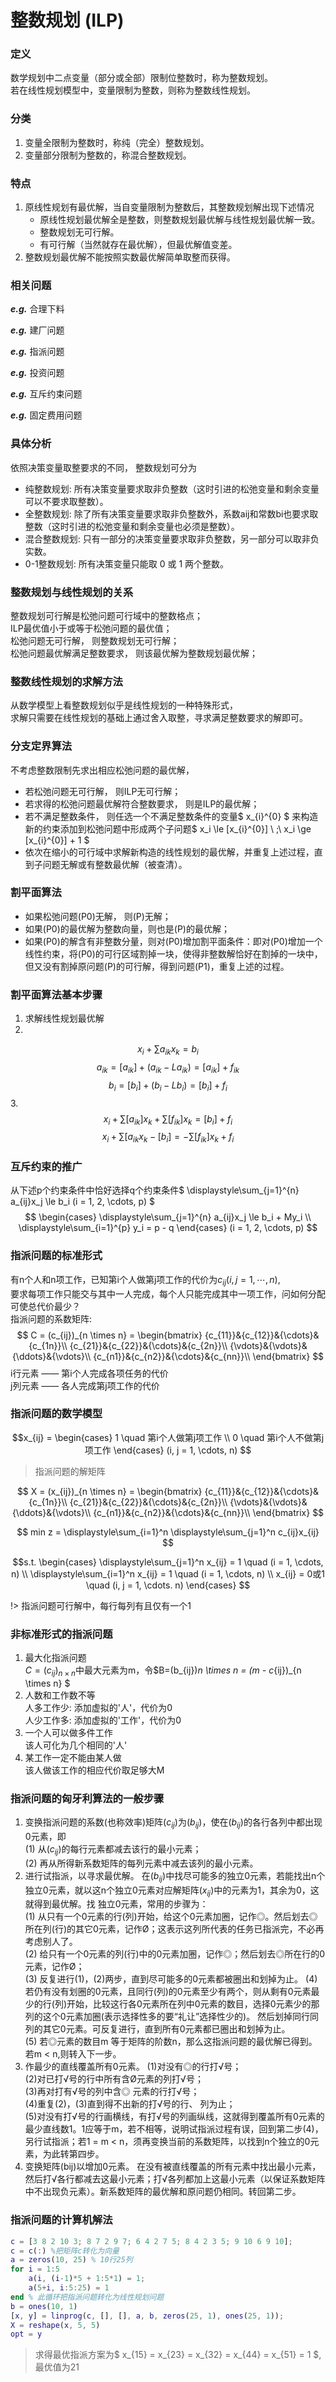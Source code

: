 # 整数规划 (ILP)

### 定义

数学规划中二点变量（部分或全部）限制位整数时，称为整数规划。  
若在线性规划模型中，变量限制为整数，则称为整数线性规划。

### 分类

1. 变量全限制为整数时，称纯（完全）整数规划。
2. 变量部分限制为整数的，称混合整数规划。

### 特点

1. 原线性规划有最优解，当自变量限制为整数后，其整数规划解出现下述情况
    - 原线性规划最优解全是整数，则整数规划最优解与线性规划最优解一致。
    - 整数规划无可行解。
    - 有可行解（当然就存在最优解），但最优解值变差。
2. 整数规划最优解不能按照实数最优解简单取整而获得。

### 相关问题

***e.g.*** 合理下料

***e.g.*** 建厂问题

***e.g.*** 指派问题

***e.g.*** 投资问题

***e.g.*** 互斥约束问题

***e.g.*** 固定费用问题
 
### 具体分析
依照决策变量取整要求的不同， 整数规划可分为
- 纯整数规划: 所有决策变量要求取非负整数（这时引进的松弛变量和剩余变量可以不要求取整数）。
- 全整数规划: 除了所有决策变量要求取非负整数外，系数aij和常数bi也要求取整数（这时引进的松弛变量和剩余变量也必须是整数）。
- 混合整数规划: 只有一部分的决策变量要求取非负整数，另一部分可以取非负实数。
- 0-1整数规划: 所有决策变量只能取 0 或 1 两个整数。

### 整数规划与线性规划的关系
整数规划可行解是松弛问题可行域中的整数格点；  
ILP最优值小于或等于松弛问题的最优值；  
松弛问题无可行解， 则整数规划无可行解；  
松弛问题最优解满足整数要求， 则该最优解为整数规划最优解；

### 整数线性规划的求解方法
从数学模型上看整数规划似乎是线性规划的一种特殊形式，  
求解只需要在线性规划的基础上通过舍入取整，寻求满足整数要求的解即可。

### 分支定界算法
不考虑整数限制先求出相应松弛问题的最优解，
- 若松弛问题无可行解， 则ILP无可行解；
- 若求得的松弛问题最优解符合整数要求， 则是ILP的最优解；
- 若不满足整数条件， 则任选一个不满足整数条件的变量$ x_{i}^{0} $
 来构造新的约束添加到松弛问题中形成两个子问题$ x_i \le [x_{i}^{0}] \ ;\  x_i \ge [x_{i}^{0}] + 1 $
- 依次在缩小的可行域中求解新构造的线性规划的最优解，并重复上述过程，直到子问题无解或有整数最优解（被查清）。

### 割平面算法
- 如果松弛问题(P0)无解， 则(P)无解；
- 如果(P0)的最优解为整数向量，则也是(P)的最优解；
- 如果(P0)的解含有非整数分量，则对(P0)增加割平面条件：即对(P0)增加一个线性约束，将(P0)的可行区域割掉一块，使得非整数解恰好在割掉的一块中，但又没有割掉原问题(P)的可行解，得到问题(P1)，重复上述的过程。

### 割平面算法基本步骤
1. 求解线性规划最优解
2. 
$$ x_i + \sum a_{ik}x_k = b_i $$
$$ a_{ik} = [a_{ik}] + (a_{ik} - La_{ik}) = [a_{ik}] + f_{ik} $$
$$ b_i = [b_i] + (b_i - Lb_i) = [b_i] + f_i $$
3. 
$$ x_i + \sum [a_{ik}]x_k + \sum [f_{ik}]x_k = [b_i] + f_i $$
$$ x_i + \sum [a_{ik}x_k - [b_i] = - \sum [f_{ik}]x_k + f_i $$

### 互斥约束的推广
从下述p个约束条件中恰好选择q个约束条件$ \displaystyle\sum_{j=1}^{n} a_{ij}x_j \le b_i (i = 1, 2, \cdots, p) $
$$
\begin{cases}
\displaystyle\sum_{j=1}^{n} a_{ij}x_j \le b_i + My_i \\
\displaystyle\sum_{i=1}^{p} y_i = p - q
\end{cases}
(i = 1, 2, \cdots, p)
$$

### 指派问题的标准形式
有n个人和n项工作，已知第i个人做第j项工作的代价为$c_{ij} (i, j=1, \cdots, n)$,  
要求每项工作只能交与其中一人完成，每个人只能完成其中一项工作，问如何分配可使总代价最少？  
指派问题的系数矩阵: 
$$ 
C = (c_{ij})_{n \times n} = 
\begin{bmatrix}
{c_{11}}&{c_{12}}&{\cdots}&{c_{1n}}\\
{c_{21}}&{c_{22}}&{\cdots}&{c_{2n}}\\
{\vdots}&{\vdots}&{\ddots}&{\vdots}\\
{c_{n1}}&{c_{n2}}&{\cdots}&{c_{nn}}\\
\end{bmatrix}
$$
i行元素 —— 第i个人完成各项任务的代价  
j列元素 —— 各人完成第j项工作的代价

### 指派问题的数学模型
$$x_{ij} = 
\begin{cases}
1 \quad 第i个人做第j项工作 \\
0 \quad 第i个人不做第j项工作
\end{cases}
(i, j = 1, \cdots, n)
$$

> 指派问题的解矩阵

$$ 
X = (x_{ij})_{n \times n} = 
\begin{bmatrix}
{c_{11}}&{c_{12}}&{\cdots}&{c_{1n}}\\
{c_{21}}&{c_{22}}&{\cdots}&{c_{2n}}\\
{\vdots}&{\vdots}&{\ddots}&{\vdots}\\
{c_{n1}}&{c_{n2}}&{\cdots}&{c_{nn}}\\
\end{bmatrix}
$$

$$ min z = \displaystyle\sum_{i=1}^n \displaystyle\sum_{j=1}^n c_{ij}x_{ij} $$

$$s.t.
\begin{cases}
\displaystyle\sum_{j=1}^n x_{ij} = 1 \quad (i = 1, \cdots, n) \\
\displaystyle\sum_{i=1}^n x_{ij} = 1 \quad (i = 1, \cdots, n) \\
x_{ij} = 0或1 \quad (i, j = 1, \cdots. n)
\end{cases}
$$

!> 指派问题可行解中，每行每列有且仅有一个1

### 非标准形式的指派问题
1. 最大化指派问题  
$C = (c_{ij})_{n \times n}$中最大元素为m，令$B=(b_{ij})_n \times n = (m - c_{ij})_{n \times n}  $
2. 人数和工作数不等  
人多工作少: 添加虚拟的'人'，代价为0  
人少工作多: 添加虚拟的'工作'，代价为0
3. 一个人可以做多件工作  
该人可化为几个相同的'人'
4. 某工作一定不能由某人做  
该人做该工作的相应代价取足够大M

### 指派问题的匈牙利算法的一般步骤
1. 变换指派问题的系数(也称效率)矩阵($c_{ij}$)为($b_{ij}$)，使在($b_{ij}$)的各行各列中都出现0元素，即  
(1) 从($c_{ij}$)的每行元素都减去该行的最小元素；  
(2) 再从所得新系数矩阵的每列元素中减去该列的最小元素。
2. 进行试指派，以寻求最优解。
在($b_{ij}$)中找尽可能多的独立0元素，若能找出n个独立0元素，就以这n个独立0元素对应解矩阵($x_{ij}$)中的元素为1，其余为0，这就得到最优解。找
独立0元素，常用的步骤为：  
(1) 从只有一个0元素的行(列)开始，给这个0元素加圈，记作◎。然后划去◎ 所在列(行)的其它0元素，记作Ø；这表示这列所代表的任务已指派完，不必再考虑别人了。  
(2) 给只有一个0元素的列(行)中的0元素加圈，记作◎；然后划去◎所在行的0元素，记作Ø；  
(3) 反复进行(1)，(2)两步，直到尽可能多的0元素都被圈出和划掉为止。
(4) 若仍有没有划圈的0元素，且同行(列)的0元素至少有两个，则从剩有0元素最少的行(列)开始，比较这行各0元素所在列中0元素的数目，选择0元素少的那列的这个0元素加圈(表示选择性多的要“礼让”选择性少的)。 然后划掉同行同列的其它0元素。可反复进行，直到所有0元素都已圈出和划掉为止。  
(5) 若◎元素的数目m 等于矩阵的阶数n，那么这指派问题的最优解已得到。若m < n,则转入下一步。
3. 作最少的直线覆盖所有0元素。
(1)对没有◎的行打√号；  
(2)对已打√号的行中所有含Ø元素的列打√号；  
(3)再对打有√号的列中含◎ 元素的行打√号；  
(4)重复(2)，(3)直到得不出新的打√号的行、 列为止；  
(5)对没有打√号的行画横线，有打√号的列画纵线，这就得到覆盖所有0元素的最少直线数1。1应等于m，若不相等，说明试指派过程有误，回到第二步(4)，另行试指派；若1 = m < n，须再变换当前的系数矩阵，以找到n个独立的0元素，为此转第四步。
4. 变换矩阵(bij)以增加0元素。
在没有被直线覆盖的所有元素中找出最小元素，然后打√各行都减去这最小元素；打√各列都加上这最小元素（以保证系数矩阵中不出现负元素）。新系数矩阵的最优解和原问题仍相同。转回第二步。

### 指派问题的计算机解法
```matlab
c = [3 8 2 10 3; 8 7 2 9 7; 6 4 2 7 5; 8 4 2 3 5; 9 10 6 9 10];
c = c(:) %把矩阵c转化为向量
a = zeros(10, 25) % 10行25列
for i = 1:5
    a(i, (i-1)*5 + 1:5*1) = 1;
    a(5+i, i:5:25) = 1
end % 此循环把指派问题转化为线性规划问题
b = ones(10, 1)
[x, y] = linprog(c, [], [], a, b, zeros(25, 1), ones(25, 1));
X = reshape(x, 5, 5)
opt = y
```
> 求得最优指派方案为$ x_{15} = x_{23} = x_{32} = x_{44} = x_{51} = 1 $, 最优值为21